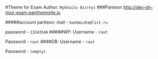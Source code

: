 #Theme for Exam
Author: `Mykhailo Ozirnyi`
###Panteon
http://dev-gh-moz-exam.pantheonsite.io

#####account panteon:
mail - `bankmisha@list.ru`

password - `13243546`
#####WP:
Username - `root`

Password - `root`
####DB:
Username - `root`

Password - `(empty)`